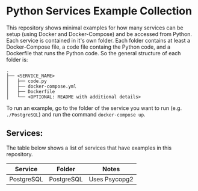 # Python Services Example Collection
This repository shows minimal examples for how many services can be setup (using Docker and Docker-Compose) and be accessed from Python. Each service is contained in it's own folder. Each folder contains at least a Docker-Compose file, a code file containg the Python code, and a Dockerfile that runs the Python code. So the general structure of each folder is:
```
.
├── <SERVICE_NAME>
│   ├── code.py
│   ├── docker-compose.yml
│   ├── Dockerfile
│   └── <OPTIONAL: README with additional details>
```

To run an example, go to the folder of the service you want to run (e.g. `./PostgreSQL`) and run the command `docker-compose up`.

## Services:
The table below shows a list of services that have examples in this repository.

| Service    | Folder     | Notes         |
| ---------- | ---------- | ------------- |
| PostgreSQL | PostgreSQL | Uses Psycopg2 |